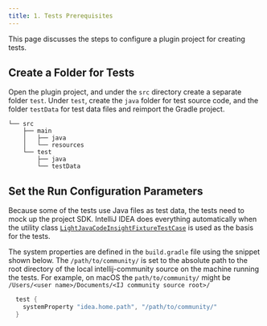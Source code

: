 ```yaml
---
title: 1. Tests Prerequisites
---
```

<!-- Copyright 2000-2020 JetBrains s.r.o. and other contributors. Use of this source code is governed by the Apache 2.0 license that can be found in the LICENSE file. -->

This page discusses the steps to configure a plugin project for creating tests.

## Create a Folder for Tests
Open the plugin project, and under the `src` directory create a separate folder `test`.
Under `test`, create the `java` folder for test source code, and the folder `testData` for test data files and reimport the Gradle project.

```text
└── src
    ├── main
    │   ├── java
    │   └── resources
    └── test
        ├── java
        └── testData
```

## Set the Run Configuration Parameters
Because some of the tests use Java files as test data, the tests need to mock up the project SDK.
IntelliJ IDEA does everything automatically when the utility class [`LightJavaCodeInsightFixtureTestCase`](upsource:///java/testFramework/src/com/intellij/testFramework/fixtures/LightJavaCodeInsightFixtureTestCase.java) is used as the basis for the tests.

The system properties are defined in the `build.gradle` file using the snippet shown below.
The `/path/to/community/` is set to the absolute path to the root directory of the local intellij-community source on the machine running the tests.
For example, on macOS the `path/to/community/` might be `/Users/<user name>/Documents/<IJ community source root>/`

```groovy
  test {
    systemProperty "idea.home.path", "/path/to/community/"
  }
```
